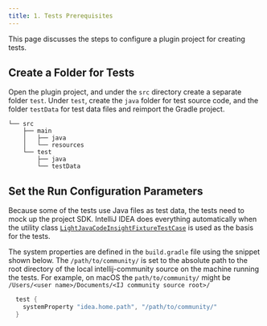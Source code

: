 ```yaml
---
title: 1. Tests Prerequisites
---
```

<!-- Copyright 2000-2020 JetBrains s.r.o. and other contributors. Use of this source code is governed by the Apache 2.0 license that can be found in the LICENSE file. -->

This page discusses the steps to configure a plugin project for creating tests.

## Create a Folder for Tests
Open the plugin project, and under the `src` directory create a separate folder `test`.
Under `test`, create the `java` folder for test source code, and the folder `testData` for test data files and reimport the Gradle project.

```text
└── src
    ├── main
    │   ├── java
    │   └── resources
    └── test
        ├── java
        └── testData
```

## Set the Run Configuration Parameters
Because some of the tests use Java files as test data, the tests need to mock up the project SDK.
IntelliJ IDEA does everything automatically when the utility class [`LightJavaCodeInsightFixtureTestCase`](upsource:///java/testFramework/src/com/intellij/testFramework/fixtures/LightJavaCodeInsightFixtureTestCase.java) is used as the basis for the tests.

The system properties are defined in the `build.gradle` file using the snippet shown below.
The `/path/to/community/` is set to the absolute path to the root directory of the local intellij-community source on the machine running the tests.
For example, on macOS the `path/to/community/` might be `/Users/<user name>/Documents/<IJ community source root>/`

```groovy
  test {
    systemProperty "idea.home.path", "/path/to/community/"
  }
```
